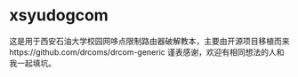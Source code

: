 # xsyudogcom
这是用于西安石油大学校园网哆点限制路由器破解教本，主要由开源项目移植而来https://github.com/drcoms/drcom-generic
谨表感谢，欢迎有相同想法的人和我一起填坑。
